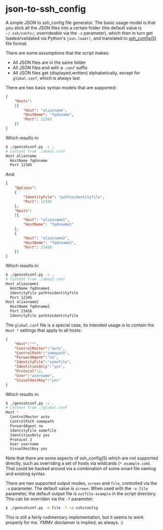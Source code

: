 json-to-ssh_config
==================

A simple JSON to ssh_config file generator. The basic usage model is that you
stick all the JSON files into a certain folder (the default value is
`~/.ssh/confs/`, overrideable via the `-s` parameter), which then in turn get
loaded/validated via Python's `json.load()`, and translated to
[ssh_config(5)](http://manpg.es/ssh_config) file format.

There are some assumptions that the script makes:
* All JSON files are in the same folder
* All JSON files end with a `.conf` suffix
* All JSON files get {displayed,written} alphabetically, except for `global.conf`,
which is always last

There are two basic syntax models that are supported:

```json
{
    "Hosts":
    [{
        "Host": "aliasname",
        "HostName": "fqdnname",
        "Port": 12345
    }]
}
```
Which results in:
```sh
$ ./gensshconf.py -s .
# Content from ./demo1.conf
Host aliasname
  HostName fqdnname
  Port 12345

```
And:
```json
{
    "Options":
    {
        "IdentityFile": "pathtoidentityfile",
        "Port": 12345
    },
    "Hosts":
    [{
        "Host": "aliasname1",
        "HostName": "fqdnname1"
    },
    {
        "Host": "aliasname2",
        "HostName": "fqdnname2",
        "Port": 23456
    }]
}
```
Which results in:
```sh
$ ./gensshconf.py -s .
# Content from ./demo2.conf
Host aliasname1
  HostName fqdnname1
  IdentityFile pathtoidentityfile
  Port 12345
Host aliasname2
  HostName fqdnname2
  Port 23456
  IdentityFile pathtoidentityfile

```
The `global.conf` file is a special case, its intended usage is to contain the
`Host *` settings that apply to all hosts:
```json
{
    "Host":"*",
    "ControlMaster":"auto",
    "ControlPath":"somepath",
    "ForwardAgent":"no",
    "IdentityFile":"somefile",
    "IdentitiesOnly":"yes",
    "Protocol":2,
    "User":"username",
    "VisualHostKey":"yes"
}
```
Which results in:
```sh
$ ./gensshconf.py -s .
# Content from ./global.conf
Host *
  ControlMaster auto
  ControlPath somepath
  ForwardAgent no
  IdentityFile somefile
  IdentitiesOnly yes
  Protocol 2
  User username
  VisualHostKey yes

```
Note that there are some aspects of ssh_config(5) which are not supported
directly, such as overriding a set of hosts via wildcards (`*.example.com`).
That could be hacked around via a combination of some smart file naming and
existing syntax.

There are two supported output modes, `screen` and `file`, controlled via the
`-o` parameter. The default value is `screen`. When used with the `-o file`
parameter, the default output file is `outfile-example` in the script
directory. This can be overriden via the `-f` parameter:
```sh
$ ./gensshconf.py -o file -f ~/.ssh/config
```
This is still a fairly rudimentary implementation, but it seems to work
properly for me. YMMV disclaimer is implied, as always. :)
